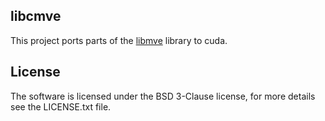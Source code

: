 libcmve
-------------------------------------------------------------------------------
This project ports parts of the
[libmve](https://github.com/simonfuhrmann/mve/tree/master/libs/mve)
library to cuda.

License
-------------------------------------------------------------------------------
The software is licensed under the BSD 3-Clause license,
for more details see the LICENSE.txt file.
